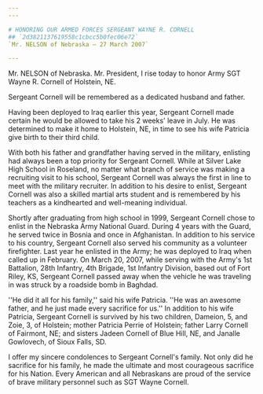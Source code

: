 ```yaml
---
---

# HONORING OUR ARMED FORCES SERGEANT WAYNE R. CORNELL
## `2d3821137619558c1cbcc5b0fec06e72`
`Mr. NELSON of Nebraska — 27 March 2007`

---
```



Mr. NELSON of Nebraska. Mr. President, I rise today to honor Army SGT 
Wayne R. Cornell of Holstein, NE.

Sergeant Cornell will be remembered as a dedicated husband and 
father.


Having been deployed to Iraq earlier this year, Sergeant Cornell made 
certain he would be allowed to take his 2 weeks' leave in July. He was 
determined to make it home to Holstein, NE, in time to see his wife 
Patricia give birth to their third child.

With both his father and grandfather having served in the military, 
enlisting had always been a top priority for Sergeant Cornell. While at 
Silver Lake High School in Roseland, no matter what branch of service 
was making a recruiting visit to his school, Sergeant Cornell was 
always the first in line to meet with the military recruiter. In 
addition to his desire to enlist, Sergeant Cornell was also a skilled 
martial arts student and is remembered by his teachers as a kindhearted 
and well-meaning individual.

Shortly after graduating from high school in 1999, Sergeant Cornell 
chose to enlist in the Nebraska Army National Guard. During 4 years 
with the Guard, he served twice in Bosnia and once in Afghanistan. In 
addition to his service to his country, Sergeant Cornell also served 
his community as a volunteer firefighter. Last year he enlisted in the 
Army; he was deployed to Iraq when called up in February. On March 20, 
2007, while serving with the Army's 1st Battalion, 28th Infantry, 4th 
Brigade, 1st Infantry Division, based out of Fort Riley, KS, Sergeant 
Cornell passed away when the vehicle he was traveling in was struck by 
a roadside bomb in Baghdad.

''He did it all for his family,'' said his wife Patricia. ''He was an 
awesome father, and he just made every sacrifice for us.'' In addition 
to his wife Patricia, Sergeant Cornell is survived by his two children, 
Dameion, 5, and Zoie, 3, of Holstein; mother Patricia Perrie of 
Holstein; father Larry Cornell of Fairmont, NE; and sisters Jadeen 
Cornell of Blue Hill, NE, and Janalle Gowlovech, of Sioux Falls, SD.

I offer my sincere condolences to Sergeant Cornell's family. Not only 
did he sacrifice for his family, he made the ultimate and most 
courageous sacrifice for his Nation. Every American and all Nebraskans 
are proud of the service of brave military personnel such as SGT Wayne 
Cornell.